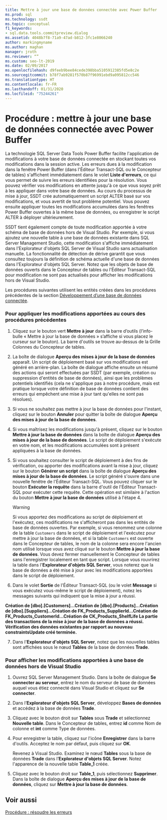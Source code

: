 ```yaml
---
title: Mettre à jour une base de données connectée avec Power Buffer
ms.prod: sql
ms.technology: ssdt
ms.topic: conceptual
f1_keywords:
- sql.data.tools.commitpreview.dialog
ms.assetid: 4048b7f8-71a9-47ad-b812-3fc1e8066240
author: markingmyname
ms.author: maghan
manager: jroth
ms.reviewer: “”
ms.custom: seo-lt-2019
ms.date: 02/09/2017
ms.openlocfilehash: d9feeb9bee84cede398bba5105912385fd5e8c2e
ms.sourcegitcommit: b78f7ab9281f570b87f96991ebd9a095812cc546
ms.translationtype: HT
ms.contentlocale: fr-FR
ms.lasthandoff: 01/31/2020
ms.locfileid: "75244261"
---
```

# <a name="how-to-update-a-connected-database-with-power-buffer"></a>Procédure : mettre à jour une base de données connectée avec Power Buffer

La technologie SQL Server Data Tools Power Buffer facilite l'application de modifications à votre base de données connectée en stockant toutes vos modifications dans la session active. Les erreurs dues à la modification dans la fenêtre Power Buffer (dans l'Éditeur Transact\-SQL ou le Concepteur de tables) s'affichent immédiatement dans le volet **Liste d'erreurs**, ce qui vous permet de suivre les erreurs identifiées pour la résolution. Vous pouvez vérifier vos modifications en attente jusqu'à ce que vous soyez prêt à les appliquer dans votre base de données. Au cours du processus de mise à jour, SSDT crée automatiquement un script ALTER basé sur vos modifications, et vous avertit de tout problème potentiel. Vous pouvez ensuite appliquer toutes les modifications accumulées dans les fenêtres Power Buffer ouvertes à la même base de données, ou enregistrer le script ALTER à déployer ultérieurement.  
  
SSDT tient également compte de toute modification apportée à votre schéma de base de données hors de Visual Studio. Par exemple, si vous ajoutez une nouvelle table à une base de données existante dans SQL Server Management Studio, cette modification s'affiche immédiatement dans l'Explorateur d'objets SQL Server de Visual Studio sans actualisation manuelle. La fonctionnalité de détection de dérive garantit que vous consultez toujours la définition de schéma actuelle d'une base de données dans l'Explorateur d'objets SQL Server. Notez que les objets de base de données ouverts dans le Concepteur de tables ou l'Éditeur Transact\-SQL pour modification ne sont pas actualisés pour afficher les modifications hors de Visual Studio.  
  
Les procédures suivantes utilisent les entités créées dans les procédures précédentes de la section [Développement d’une base de données connectée](../ssdt/connected-database-development.md).  
  
### <a name="to-apply-the-changes-made-in-the-previous-procedures"></a>Pour appliquer les modifications apportées au cours des procédures précédentes  
  
1.  Cliquez sur le bouton vert **Mettre à jour** dans la barre d’outils (l’info-bulle « Mettre à jour la base de données » s’affiche si vous placez le curseur sur le bouton). La barre d'outils se trouve au-dessus de la Grille Colonnes du Concepteur de tables.  
  
2.  La boîte de dialogue **Aperçu des mises à jour de la base de données** apparaît. Un script de déploiement basé sur vos modifications est généré en arrière-plan. La boîte de dialogue affiche ensuite un résumé des actions qui seront effectuées par SSDT (par exemple, création ou suppression d'entités de base de données), ainsi que les problèmes potentiels identifiés (cela ne s'applique pas à notre procédure, mais est pratique lorsque votre définition de base de données contient des erreurs qui empêchent une mise à jour tant qu'elles ne sont pas résolues).  
  
3.  Si vous ne souhaitez pas mettre à jour la base de données pour l'instant, cliquez sur le bouton **Annuler** pour quitter la boîte de dialogue **Aperçu des mises à jour de la base de données**.  
  
4.  Si vous maîtrisez les modifications jusqu'à présent, cliquez sur le bouton **Mettre à jour la base de données** dans la boîte de dialogue **Aperçu des mises à jour de la base de données**. Le script de déploiement s'exécute en votre nom, et les modifications accumulées sont à présent appliquées à la base de données.  
  
5.  Si vous souhaitez consulter le script de déploiement à des fins de vérification, ou apporter des modifications avant la mise à jour, cliquez sur le bouton **Générer un script** dans la boîte de dialogue **Aperçu des mises à jour de la base de données**. Le script généré s'ouvre dans une nouvelle fenêtre de l'Éditeur Transact\-SQL. Vous pouvez cliquer sur le bouton **Exécuter la requête** dans la barre d'outil de l'Éditeur Transact\-SQL pour exécuter cette requête. Cette opération est similaire à l'action du bouton **Mettre à jour la base de données** utilisé à l'étape 4.  
  
    > [!WARNING]  
    > Si vous apportez des modifications au script de déploiement et l'exécutez, ces modifications ne s'afficheront pas dans les entités de base de données ouvertes. Par exemple, si vous renommez une colonne de la table `Customers` dans le script de déploiement et l'exécutez pour mettre à jour la base de données, et si la table `Customers` est ouverte dans le Concepteur de tables, le nom de la colonne sera encore l'ancien nom utilisé lorsque vous avez cliqué sur le bouton **Mettre à jour la base de données**. Vous devez fermer manuellement le Concepteur de tables sans l'enregistrer localement en tant que script. Lorsque vous rouvrirez la table dans l'**Explorateur d'objets SQL Server**, vous noterez que la base de données a été mise à jour avec les modifications apportées dans le script de déploiement.  
  
6.  Dans le volet **Sortie** de l'Éditeur Transact\-SQL (ou le volet **Message** si vous exécutez vous-même le script de déploiement), notez les messages suivants qui indiquent que la mise à jour a réussi.  
  
**Création de [dbo].[Customers]...Création de [dbo].[Products]...Création de [dbo].[Suppliers]...Création de FK_Products_SupplierId...Création de FK_Products_CustomerId...Création de CK_Products_ShelfLife La partie des transactions de la mise à jour de la base de données a réussi. Vérification des données existantes par rapport au nouveau constraintsUpdate créé terminée.**  
  
7.  Dans l'**Explorateur d'objets SQL Server**, notez que les nouvelles tables sont affichées sous le nœud **Tables** de la base de données **Trade**.  
  
### <a name="to-view-changes-made-to-a-database-outside-visual-studio"></a>Pour afficher les modifications apportées à une base de données hors de Visual Studio  
  
1.  Ouvrez SQL Server Management Studio. Dans la boîte de dialogue **Se connecter au serveur**, entrez le nom du serveur de base de données auquel vous étiez connecté dans Visual Studio et cliquez sur **Se connecter**.  
  
2.  Dans l’**Explorateur d'objets SQL Server**, développez **Bases de données** et accédez à la base de données **Trade**.  
  
3.  Cliquez avec le bouton droit sur **Tables** sous **Trade** et sélectionnez **Nouvelle table**. Dans le Concepteur de tables, entrez **id** comme Nom de colonne et **int** comme Type de données.  
  
4.  Pour enregistrer la table, cliquez sur l'icône **Enregistrer** dans la barre d'outils. Acceptez le nom par défaut, puis cliquez sur **OK**.  
  
    Revenez à Visual Studio. Examinez le nœud **Tables** sous la base de données **Trade** dans l’**Explorateur d'objets SQL Server**. Notez l'apparence de la nouvelle table **Table_1** créée.  
  
5.  Cliquez avec le bouton droit sur **Table_1**, puis sélectionnez **Supprimer**. Dans la boîte de dialogue **Aperçu des mises à jour de la base de données**, cliquez sur **Mettre à jour la base de données**.  
  
## <a name="see-also"></a>Voir aussi  
[Procédure : résoudre les erreurs](../ssdt/how-to-fix-errors.md)  
  
